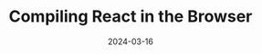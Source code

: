---
title: "Compiling React in the Browser"
# date: "March 16, 2024"
date: "2024-03-16"

description: "A toy project to compile React components in the browser."

link: "https://gcrois.github.io/gregsentation/"
newTab: true

tags: ["Frontend", "React"]
---